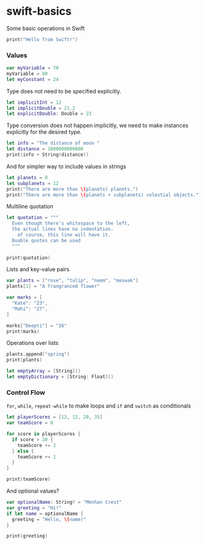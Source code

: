 # swift-basics
Some basic operations in Swift

```swift
print("Hello from Swift!")
```

### Values

```swift
var myVariable = 70
myVariable = 80
let myConstant = 24
```

Type does not need to be specified explicitly.

```swift
let implicitInt = 12
let implicitDouble = 21.2
let explicitDouble: Double = 23
```

Type conversion does not happen implicitly, we need
to make instances explicitly for the desired type.


```swift
let info = "The distance of moon "
let distance = 1000000000000
print(info + String(distance))
```

And for simpler way to include values in strings

```swift
let planets = 9
let subplanets = 12
print("There are more than \(planets) planets.")
print("There are more than \(planets + subplanets) celestial objects.")
```

Multiline quotation

```swift
let quotation = """
  Even though there's whitespace to the left,
  the actual lines have no indentation.
    of course, this line will have it.
  Double quotes can be used
  """
  
print(quotation)
```

Lists and key-value pairs

```swift
var plants = ["rose", "tulip", "neem", "meswak"]
plants[1] = "A frangranced flower"

var marks = [
  "Kate": "23",
  "Mahi": "27",
]

marks["Deepti"] = "26"
print(marks)
```

Operations over lists

```swift
plants.append("spring")
print(plants)
```

```swift
let emptyArray = [String]()
let emptyDictionary = [String: Float]()
```

### Control Flow

`for`, `while`, `repeat-while` to make loops and
`if` and `switch` as conditionals

```swift
let playerScores = [12, 12, 20, 35]
var teamScore = 0

for score in playerScores {
  if score > 20 {
    teamScore += 2
  } else {
    teamScore += 1
  }
}

print(teamScore)
```

And optional values?

```swift
var optionalName: String? = "Menhan Crest"
var greeting = "Hi!"
if let name = optionalName {
  greeting = "Hello, \(name)"
}

print(greeting)
```
